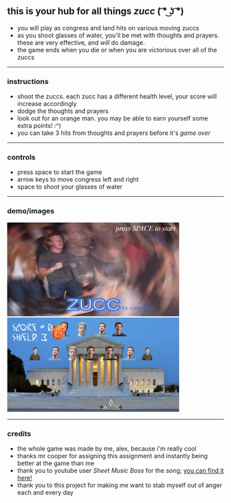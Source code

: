 
## this is your hub for all things **_zucc_** **( ͡° ͜ʖ ͡°)**
- you will play as congress and land hits on various moving zuccs
- as you shoot glasses of water, you'll be met with thoughts and prayers. these are very effective, and *will* do damage.
- the game ends when you die or when you are victorious over all of the zuccs

***

### instructions
- shoot the zuccs. each zucc has a different health level, your score will increase accordingly
- dodge the thoughts and prayers
- look out for an orange man. you may be able to earn yourself some extra points! :^)
- you can take 3 hits from thoughts and prayers before it's _game over_

***

### controls 
- press space to start the game
- arrow keys to move congress left and right
- space to shoot your glasses of water

*** 

### demo/images
![alt text](https://raw.githubusercontent.com/alexyeet/zucc-shooter/master/start_screenshot2.png)
![alt text but 2](https://raw.githubusercontent.com/alexyeet/zucc-shooter/master/in_game_screenshot2.png) 

***

### credits 
- the whole game was made by me, alex, because i'm really cool
- thanks mr cooper for assigning this assignment and instantly being better at the game than me
- thank you to youtube user *Sheet Music Boss* for the song; [you can find it here!](https://www.youtube.com/watch?v=ADU5v9EZ2G8&t=0s)
- thank you to this project for making me want to stab myself out of anger each and every day
